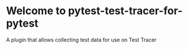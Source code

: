 # Welcome to pytest-test-tracer-for-pytest

A plugin that allows collecting test data for use on Test Tracer
